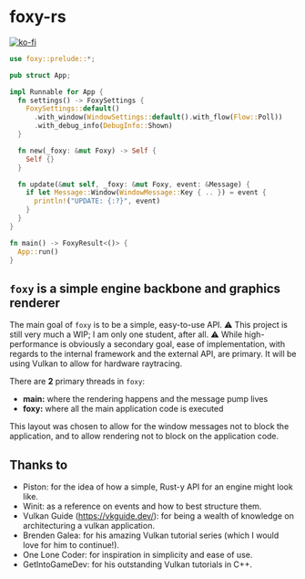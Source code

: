 # foxy-rs

[![ko-fi](https://ko-fi.com/img/githubbutton_sm.svg)](https://ko-fi.com/R6R8PGIU6)

```rust
use foxy::prelude::*;

pub struct App;

impl Runnable for App {
  fn settings() -> FoxySettings {
    FoxySettings::default()
      .with_window(WindowSettings::default().with_flow(Flow::Poll))
      .with_debug_info(DebugInfo::Shown)
  }

  fn new(_foxy: &mut Foxy) -> Self {
    Self {}
  }

  fn update(&mut self, _foxy: &mut Foxy, event: &Message) {
    if let Message::Window(WindowMessage::Key { .. }) = event {
      println!("UPDATE: {:?}", event)
    }
  }
}

fn main() -> FoxyResult<()> {
  App::run()
}
```

## `foxy` is a simple engine backbone and graphics renderer

The main goal of `foxy` is to be a simple, easy-to-use API. ⚠️ This project is still very much a WIP; I am only one student, after all. ⚠️ While high-performance is obviously a secondary goal, ease of implementation, with regards to the internal framework and the external API, are primary. It will be using Vulkan to allow for hardware raytracing.

There are **2** primary threads in `foxy`:

* **main:** where the rendering happens and the message pump lives
* **foxy:** where all the main application code is executed

This layout was chosen to allow for the window messages not to block the application, and to allow rendering not to block on the application code.

## Thanks to

* Piston: for the idea of how a simple, Rust-y API for an engine might look like.
* Winit: as a reference on events and how to best structure them.
* Vulkan Guide (<https://vkguide.dev/>): for being a wealth of knowledge on architecturing a vulkan application.
* Brenden Galea: for his amazing Vulkan tutorial series (which I would love for him to continue!).
* One Lone Coder: for inspiration in simplicity and ease of use.
* GetIntoGameDev: for his outstanding Vulkan tutorials in C++.
